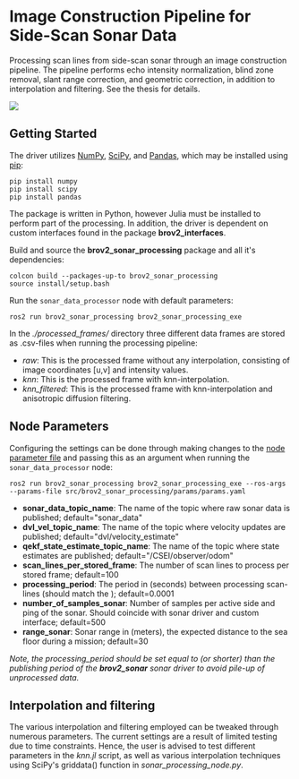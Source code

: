 # Image Construction Pipeline for Side-Scan Sonar Data
Processing scan lines from side-scan sonar through an image construction pipeline. The pipeline performs echo intensity
normalization, blind zone removal, slant range correction, and geometric correction, in addition to interpolation and filtering. See the thesis for details.

![](https://github.com/bjornrho/Navigation-brov2/blob/main/doc/image_construction_pipeline.jpg)

## Getting Started
The driver utilizes [NumPy](https://numpy.org/), [SciPy](https://scipy.org/), and [Pandas](https://pandas.pydata.org/), which may be installed using [pip](https://pypi.org/project/pip/):
```
pip install numpy
pip install scipy
pip install pandas
```
The package is written in Python, however Julia must be installed to perform part of the processing. In addition, the driver is dependent on custom interfaces found in the package **brov2_interfaces**.

Build and source the **brov2_sonar_processing** package and all it's dependencies:
```
colcon build --packages-up-to brov2_sonar_processing
source install/setup.bash
```
Run the `sonar_data_processor` node with default parameters:
```
ros2 run brov2_sonar_processing brov2_sonar_processing_exe
```

In the *./processed_frames/* directory three different data frames are stored as .csv-files when running the processing pipeline:
* *raw*: This is the processed frame without any interpolation, consisting of image coordinates [u,v] and intensity values.
* *knn*: This is the processed frame with knn-interpolation.
* *knn_filtered*: This is the processed frame with knn-interpolation and anisotropic diffusion filtering.

## Node Parameters
Configuring the settings can be done through making changes to the [node parameter file](params/params.yaml) and passing this as an argument when running the `sonar_data_processor` node:
```
ros2 run brov2_sonar_processing brov2_sonar_processing_exe --ros-args --params-file src/brov2_sonar_processing/params/params.yaml
```
* **sonar_data_topic_name**: The name of the topic where raw sonar data is published; default="sonar_data"
* **dvl_vel_topic_name**: The name of the topic where velocity updates are published; default="dvl/velocity_estimate"
* **qekf_state_estimate_topic_name**: The name of the topic where state estimates are published; default="/CSEI/observer/odom"
* **scan_lines_per_stored_frame**: The number of scan lines to process per stored frame; default=100
* **processing_period**: The period in (seconds) between processing scan-lines (should match the ); default=0.0001
* **number_of_samples_sonar**: Number of samples per active side and ping of the sonar. Should coincide with sonar driver and custom interface; default=500
* **range_sonar**: Sonar range in (meters), the expected distance to the sea floor during a mission; default=30

*Note, the processing_period should be set equal to (or shorter) than the publishing period of the **brov2_sonar** sonar driver to avoid pile-up of unprocessed data.*


## Interpolation and filtering
The various interpolation and filtering employed can be tweaked through numerous parameters. The current settings are a result of limited testing due to time constraints. Hence, the user is advised to test different parameters in the *knn.jl* script, as well as various interpolation techniques using SciPy's griddata() function in *sonar_processing_node.py*.